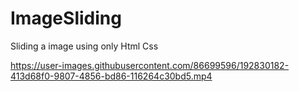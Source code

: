 # ImageSliding
Sliding a image using only Html Css


https://user-images.githubusercontent.com/86699596/192830182-413d68f0-9807-4856-bd86-116264c30bd5.mp4

